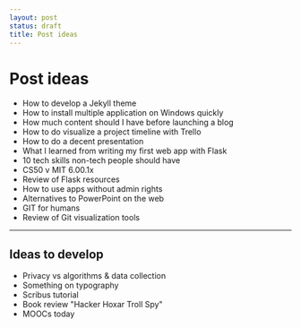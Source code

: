```yaml
---
layout: post
status: draft
title: Post ideas
---
```

# Post ideas

* How to develop a Jekyll theme
* How to install multiple application on Windows quickly
* How much content should I have before launching a blog
* How to do visualize a project timeline with Trello
* How to do a decent presentation
* What I learned from writing my first web app with Flask
* 10 tech skills non-tech people should have
* CS50 v MIT 6.00.1x
* Review of Flask resources
* How to use apps without admin rights
* Alternatives to PowerPoint on the web
* GIT for humans
* Review of Git visualization tools



-----------------------------------------------------
## Ideas to develop

* Privacy vs algorithms & data collection
* Something on typography
* Scribus tutorial
* Book review "Hacker Hoxar Troll Spy"
* MOOCs today